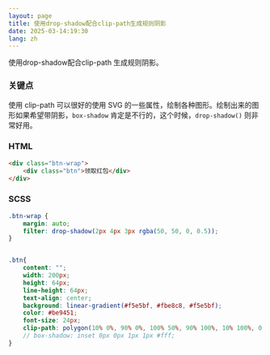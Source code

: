 ```yaml
---
layout: page
title: 使用drop-shadow配合clip-path生成规则阴影
date: 2025-03-14:19:30
lang: zh
---
```


<RuleDropShadow/>

使用drop-shadow配合clip-path 生成规则阴影。

### 关键点

使用 clip-path 可以很好的使用 SVG 的一些属性，绘制各种图形。绘制出来的图形如果希望带阴影，`box-shadow` 肯定是不行的，这个时候，`drop-shadow()` 则非常好用。

### HTML

```html
<div class="btn-wrap">
    <div class="btn">领取红包</div>
</div>
```

### SCSS

```scss
.btn-wrap {
    margin: auto;
    filter: drop-shadow(2px 4px 3px rgba(50, 50, 0, 0.5));
}


.btn{
    content: "";
    width: 200px;
    height: 64px;
    line-height: 64px;
    text-align: center;
    background: linear-gradient(#f5e5bf, #fbe8c8, #f5e5bf);
    color: #be9451;
    font-size: 24px;
    clip-path: polygon(10% 0%, 90% 0%, 100% 50%, 90% 100%, 10% 100%, 0 50%);
    // box-shadow: inset 0px 0px 1px 1px #fff;
}
```